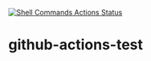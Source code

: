 [![Shell Commands Actions Status](https://github.com/nvenkatapavan/github-actions-test/workflows/badge.svg)](https://github.com/nvenkatapavan/github-actions-test/actions)
# github-actions-test
